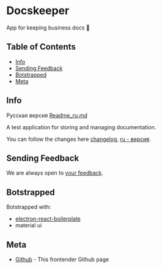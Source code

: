 # Docskeeper
App for keeping business docs :office:

## Table of Contents

- [Info](#info)
- [Sending Feedback](#sending-Feedback)
- [Botstrapped](#botstrapped)
- [Meta](#Meta)

## Info

Русская версия [Readme_ru.md](https://github.com/Barklim/Docskeeper/blob/master/README_RU.md)

A test application for storing and managing documentation.

You can follow the changes here [changelog](https://github.com/Barklim/Docskeeper/blob/master/CHANGELOG.md), [ru - версия](https://github.com/Barklim/Docskeeper/blob/master/CHANGELOG_RU.md).

## Sending Feedback

We are always open to [your feedback](https://github.com/Barklim/Docskeeper/issues).

## Botstrapped

Botstrapped with:
- [electron-react-boilerplate](https://github.com/electron-react-boilerplate/electron-react-boilerplate)
- material ui

## Meta

- [Github](https://github.com/Barklim) - This frontender Github page